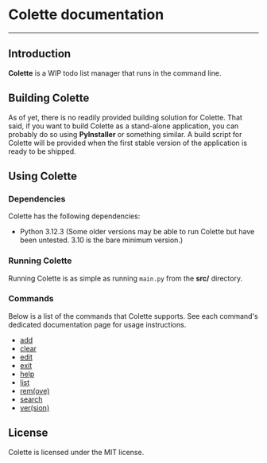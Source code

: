 # Colette documentation

---

## Introduction

**Colette** is a WIP todo list manager that runs in the command line.

## Building Colette

As of yet, there is no readily provided building solution for Colette. That said, if you want to build Colette as a stand-alone application, you can probably do so using **PyInstaller** or something similar. A build script for Colette will be provided when the first stable version of the application is ready to be shipped.

## Using Colette

### Dependencies

Colette has the following dependencies:

- Python 3.12.3 (Some older versions may be able to run Colette but have been untested. 3.10 is the bare minimum version.)

### Running Colette

Running Colette is as simple as running `main.py` from the **src/** directory.

### Commands

Below is a list of the commands that Colette supports. See each command's dedicated documentation page for usage instructions.

- [add](./cmd/add.md)
- [clear](./cmd/clear.md)
- [edit](./cmd/edit.md)
- [exit](./cmd/exit.md)
- [help](./cmd/help.md)
- [list](./cmd/list.md)
- [rem(ove)](./cmd/remove.md)
- [search](./cmd/search.md)
- [ver(sion)](./cmd/version.md)

## License

Colette is licensed under the MIT license.